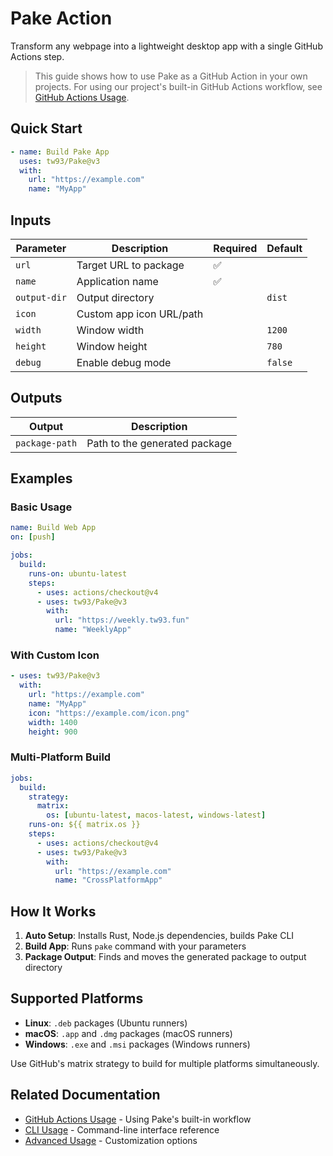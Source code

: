 # Pake Action

Transform any webpage into a lightweight desktop app with a single GitHub Actions step.

> This guide shows how to use Pake as a GitHub Action in your own projects. For using our project's built-in GitHub Actions workflow, see [GitHub Actions Usage](github-actions-usage.md).

## Quick Start

```yaml
- name: Build Pake App
  uses: tw93/Pake@v3
  with:
    url: "https://example.com"
    name: "MyApp"
```

## Inputs

| Parameter    | Description              | Required | Default |
| ------------ | ------------------------ | -------- | ------- |
| `url`        | Target URL to package    | ✅       |         |
| `name`       | Application name         | ✅       |         |
| `output-dir` | Output directory         |          | `dist`  |
| `icon`       | Custom app icon URL/path |          |         |
| `width`      | Window width             |          | `1200`  |
| `height`     | Window height            |          | `780`   |
| `debug`      | Enable debug mode        |          | `false` |

## Outputs

| Output         | Description                   |
| -------------- | ----------------------------- |
| `package-path` | Path to the generated package |

## Examples

### Basic Usage

```yaml
name: Build Web App
on: [push]

jobs:
  build:
    runs-on: ubuntu-latest
    steps:
      - uses: actions/checkout@v4
      - uses: tw93/Pake@v3
        with:
          url: "https://weekly.tw93.fun"
          name: "WeeklyApp"
```

### With Custom Icon

```yaml
- uses: tw93/Pake@v3
  with:
    url: "https://example.com"
    name: "MyApp"
    icon: "https://example.com/icon.png"
    width: 1400
    height: 900
```

### Multi-Platform Build

```yaml
jobs:
  build:
    strategy:
      matrix:
        os: [ubuntu-latest, macos-latest, windows-latest]
    runs-on: ${{ matrix.os }}
    steps:
      - uses: actions/checkout@v4
      - uses: tw93/Pake@v3
        with:
          url: "https://example.com"
          name: "CrossPlatformApp"
```

## How It Works

1. **Auto Setup**: Installs Rust, Node.js dependencies, builds Pake CLI
2. **Build App**: Runs `pake` command with your parameters
3. **Package Output**: Finds and moves the generated package to output directory

## Supported Platforms

- **Linux**: `.deb` packages (Ubuntu runners)
- **macOS**: `.app` and `.dmg` packages (macOS runners)
- **Windows**: `.exe` and `.msi` packages (Windows runners)

Use GitHub's matrix strategy to build for multiple platforms simultaneously.

## Related Documentation

- [GitHub Actions Usage](github-actions-usage.md) - Using Pake's built-in workflow
- [CLI Usage](cli-usage.md) - Command-line interface reference  
- [Advanced Usage](advanced-usage.md) - Customization options
